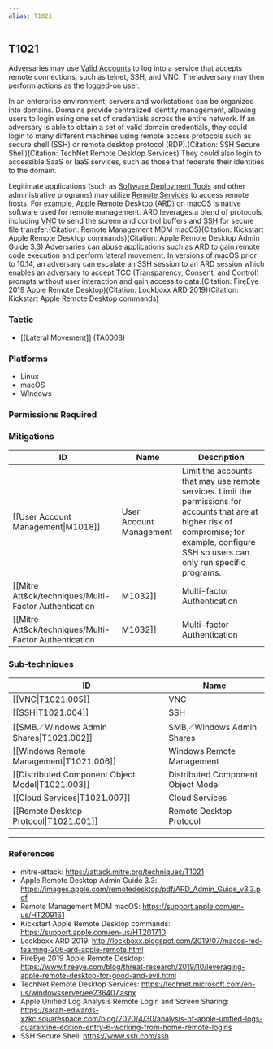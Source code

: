 ```yaml
---
alias: T1021
---
```


## T1021

Adversaries may use [Valid Accounts](https://attack.mitre.org/techniques/T1078) to log into a service that accepts remote connections, such as telnet, SSH, and VNC. The adversary may then perform actions as the logged-on user.

In an enterprise environment, servers and workstations can be organized into domains. Domains provide centralized identity management, allowing users to login using one set of credentials across the entire network. If an adversary is able to obtain a set of valid domain credentials, they could login to many different machines using remote access protocols such as secure shell (SSH) or remote desktop protocol (RDP).(Citation: SSH Secure Shell)(Citation: TechNet Remote Desktop Services) They could also login to accessible SaaS or IaaS services, such as those that federate their identities to the domain. 

Legitimate applications (such as [Software Deployment Tools](https://attack.mitre.org/techniques/T1072) and other administrative programs) may utilize [Remote Services](https://attack.mitre.org/techniques/T1021) to access remote hosts. For example, Apple Remote Desktop (ARD) on macOS is native software used for remote management. ARD leverages a blend of protocols, including [VNC](https://attack.mitre.org/techniques/T1021/005) to send the screen and control buffers and [SSH](https://attack.mitre.org/techniques/T1021/004) for secure file transfer.(Citation: Remote Management MDM macOS)(Citation: Kickstart Apple Remote Desktop commands)(Citation: Apple Remote Desktop Admin Guide 3.3) Adversaries can abuse applications such as ARD to gain remote code execution and perform lateral movement. In versions of macOS prior to 10.14, an adversary can escalate an SSH session to an ARD session which enables an adversary to accept TCC (Transparency, Consent, and Control) prompts without user interaction and gain access to data.(Citation: FireEye 2019 Apple Remote Desktop)(Citation: Lockboxx ARD 2019)(Citation: Kickstart Apple Remote Desktop commands)


### Tactic
- [[Lateral Movement]] (TA0008)

### Platforms
- Linux
- macOS
- Windows

### Permissions Required

### Mitigations

| ID | Name | Description |
| --- | --- | --- |
| [[User Account Management\|M1018]] | User Account Management | Limit the accounts that may use remote services. Limit the permissions for accounts that are at higher risk of compromise; for example, configure SSH so users can only run specific programs. |
| [[Mitre Att&ck/techniques/Multi-Factor Authentication|M1032]] | Multi-factor Authentication | Use multi-factor authentication on remote service logons where possible. |
| [[Mitre Att&ck/techniques/Multi-Factor Authentication|M1032]] | Multi-factor Authentication | Use multi-factor authentication on remote service logons where possible. |

### Sub-techniques

| ID | Name |
| --- | --- |
| [[VNC\|T1021.005]] | VNC |
| [[SSH\|T1021.004]] | SSH |
| [[SMB／Windows Admin Shares\|T1021.002]] | SMB／Windows Admin Shares |
| [[Windows Remote Management\|T1021.006]] | Windows Remote Management |
| [[Distributed Component Object Model\|T1021.003]] | Distributed Component Object Model |
| [[Cloud Services\|T1021.007]] | Cloud Services |
| [[Remote Desktop Protocol\|T1021.001]] | Remote Desktop Protocol |


---
### References

- mitre-attack: https://attack.mitre.org/techniques/T1021
- Apple Remote Desktop Admin Guide 3.3: https://images.apple.com/remotedesktop/pdf/ARD_Admin_Guide_v3.3.pdf
- Remote Management MDM macOS: https://support.apple.com/en-us/HT209161
- Kickstart Apple Remote Desktop commands: https://support.apple.com/en-us/HT201710
- Lockboxx ARD 2019: http://lockboxx.blogspot.com/2019/07/macos-red-teaming-206-ard-apple-remote.html
- FireEye 2019 Apple Remote Desktop: https://www.fireeye.com/blog/threat-research/2019/10/leveraging-apple-remote-desktop-for-good-and-evil.html
- TechNet Remote Desktop Services: https://technet.microsoft.com/en-us/windowsserver/ee236407.aspx
- Apple Unified Log Analysis Remote Login and Screen Sharing: https://sarah-edwards-xzkc.squarespace.com/blog/2020/4/30/analysis-of-apple-unified-logs-quarantine-edition-entry-6-working-from-home-remote-logins
- SSH Secure Shell: https://www.ssh.com/ssh
